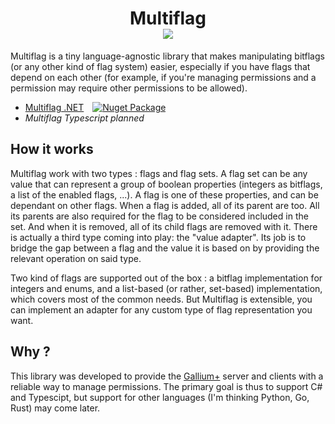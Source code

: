 <h1 align='center'>
  Multiflag<br/>
  <a href="https://codecov.io/gh/louisdevie/multiflag" > 
    <img src="https://codecov.io/gh/louisdevie/multiflag/graph/badge.svg?token=jzEIGeLIEj"/></a></h1>

Multiflag is a tiny language-agnostic library that makes manipulating bitflags (or any other kind of flag system) easier,
especially if you have flags that depend on each other (for example, if you're managing permissions and
a permission may require other permissions to be allowed).

- [Multiflag .NET](dotnet/README.md)&emsp;[![Nuget Package](https://img.shields.io/nuget/v/Multiflag)](https://www.nuget.org/packages/Multiflag)
- *Multiflag Typescript planned*

## How it works

Multiflag work with two types : flags and flag sets.
A flag set can be any value that can represent a group of boolean properties (integers as bitflags, a list of the enabled flags, ...).
A flag is one of these properties, and can be dependant on other flags. When a flag is added, all of its parent are too. All its parents are also required
for the flag to be considered included in the set. And when it is removed, all of its child flags are removed with it.
There is actually a third type coming into play: the "value adapter". Its job is to bridge the gap between a flag and the value it is based on
by providing the relevant operation on said type.

Two kind of flags are supported out of the box : a bitflag implementation for integers and enums, and a list-based (or rather, set-based) implementation, which covers most of the common needs.
But Multiflag is extensible, you can implement an adapter for any custom type of flag representation you want.

## Why ?

This library was developed to provide the [Gallium+](https://github.com/galliumplus) server and clients with a reliable way to manage permissions. The primary goal
is thus to support C# and Typescipt, but support for other languages (I'm thinking Python, Go, Rust) may come later.
